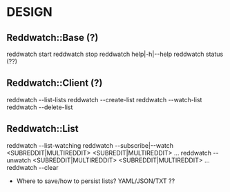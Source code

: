# DESIGN

## Reddwatch::Base (?)
reddwatch start
reddwatch stop
reddwatch help|-h|--help
reddwatch status (??)

## Reddwatch::Client (?)
reddwatch --list-lists
reddwatch --create-list <LIST>
reddwatch --watch-list <LIST>
reddwatch --delete-list <LIST>

## Reddwatch::List
reddwatch --list-watching
reddwatch --subscribe|--watch <SUBREDDIT|MULTIREDDIT> <SUBREDIT|MULTIREDDIT> ...
reddwatch --unwatch <SUBREDDIT|MULTIREDDIT> <SUBREDDIT|MULTIREDDIT> ...
reddwatch --clear

* Where to save/how to persist lists? YAML/JSON/TXT ??
